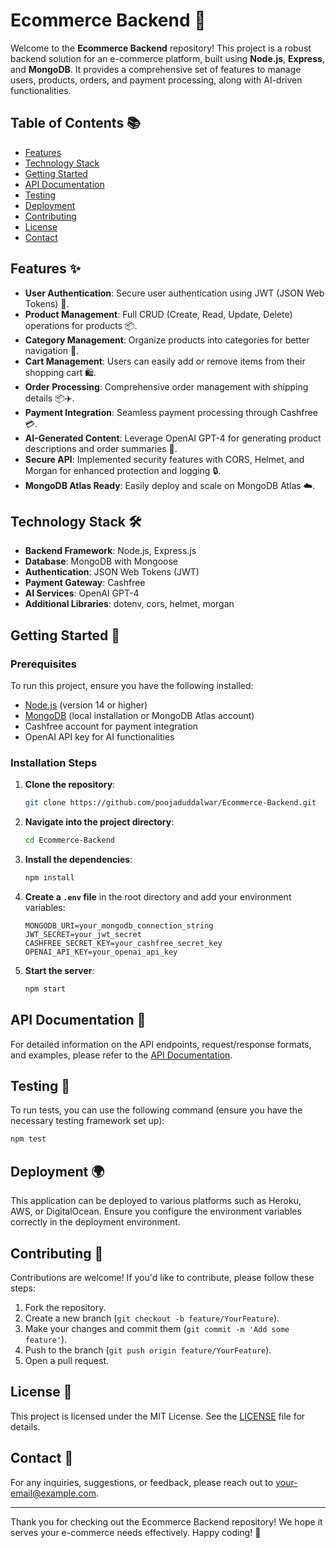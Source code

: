 # Ecommerce Backend 🛒

Welcome to the **Ecommerce Backend** repository! This project is a robust backend solution for an e-commerce platform, built using **Node.js**, **Express**, and **MongoDB**. It provides a comprehensive set of features to manage users, products, orders, and payment processing, along with AI-driven functionalities.

## Table of Contents 📚

- [Features](#features)
- [Technology Stack](#technology-stack)
- [Getting Started](#getting-started)
- [API Documentation](#api-documentation)
- [Testing](#testing)
- [Deployment](#deployment)
- [Contributing](#contributing)
- [License](#license)
- [Contact](#contact)

## Features ✨

- **User Authentication**: Secure user authentication using JWT (JSON Web Tokens) 🔐.
- **Product Management**: Full CRUD (Create, Read, Update, Delete) operations for products 📦.
- **Category Management**: Organize products into categories for better navigation 📁.
- **Cart Management**: Users can easily add or remove items from their shopping cart 🛍️.
- **Order Processing**: Comprehensive order management with shipping details 📦✈️.
- **Payment Integration**: Seamless payment processing through Cashfree 💳.
- **AI-Generated Content**: Leverage OpenAI GPT-4 for generating product descriptions and order summaries 🤖.
- **Secure API**: Implemented security features with CORS, Helmet, and Morgan for enhanced protection and logging 🔒.
- **MongoDB Atlas Ready**: Easily deploy and scale on MongoDB Atlas ☁️.

## Technology Stack 🛠️

- **Backend Framework**: Node.js, Express.js
- **Database**: MongoDB with Mongoose
- **Authentication**: JSON Web Tokens (JWT)
- **Payment Gateway**: Cashfree
- **AI Services**: OpenAI GPT-4
- **Additional Libraries**: dotenv, cors, helmet, morgan

## Getting Started 🚀

### Prerequisites

To run this project, ensure you have the following installed:

- [Node.js](https://nodejs.org/) (version 14 or higher)
- [MongoDB](https://www.mongodb.com/) (local installation or MongoDB Atlas account)
- Cashfree account for payment integration
- OpenAI API key for AI functionalities

### Installation Steps

1. **Clone the repository**:
   ```bash
   git clone https://github.com/poojaduddalwar/Ecommerce-Backend.git
   ```

2. **Navigate into the project directory**:
   ```bash
   cd Ecommerce-Backend
   ```

3. **Install the dependencies**:
   ```bash
   npm install
   ```

4. **Create a `.env` file** in the root directory and add your environment variables:
   ```plaintext
   MONGODB_URI=your_mongodb_connection_string
   JWT_SECRET=your_jwt_secret
   CASHFREE_SECRET_KEY=your_cashfree_secret_key
   OPENAI_API_KEY=your_openai_api_key
   ```

5. **Start the server**:
   ```bash
   npm start
   ```

## API Documentation 📄

For detailed information on the API endpoints, request/response formats, and examples, please refer to the [API Documentation](link-to-your-docs).

## Testing 🧪

To run tests, you can use the following command (ensure you have the necessary testing framework set up):
```bash
npm test
```

## Deployment 🌍

This application can be deployed to various platforms such as Heroku, AWS, or DigitalOcean. Ensure you configure the environment variables correctly in the deployment environment.

## Contributing 🤝

Contributions are welcome! If you'd like to contribute, please follow these steps:

1. Fork the repository.
2. Create a new branch (`git checkout -b feature/YourFeature`).
3. Make your changes and commit them (`git commit -m 'Add some feature'`).
4. Push to the branch (`git push origin feature/YourFeature`).
5. Open a pull request.

## License 📜

This project is licensed under the MIT License. See the [LICENSE](LICENSE) file for details.

## Contact 📧

For any inquiries, suggestions, or feedback, please reach out to [your-email@example.com](mailto:your-email@example.com).

---

Thank you for checking out the Ecommerce Backend repository! We hope it serves your e-commerce needs effectively. Happy coding! 🎉
